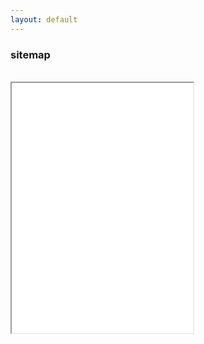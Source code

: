 ```yaml
---
layout: default
---
```

<div class="blurb">
         <section>
            <!-- FIRST BLOCK -->
            <div id="first-block">
               <div class="line">
                  <div class="margin-bottom">
                     <div class="margin">
                        <article class="s-12">
                           <h1>sitemap</h1>
                           <br>
                           <iframe src="/sitemap.xml" width="290" height="400"></iframe>
                           <br>
                        </article>
                     </div>
                  </div>
               </div>
            </div>
         </section>
</div><!-- /.blurb -->
